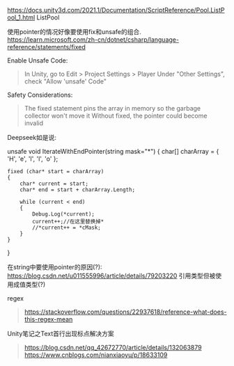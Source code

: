 https://docs.unity3d.com/2021.1/Documentation/ScriptReference/Pool.ListPool_1.html
ListPool

使用pointer的情况好像要使用fix和unsafe的组合.
https://learn.microsoft.com/zh-cn/dotnet/csharp/language-reference/statements/fixed

Enable Unsafe Code:
>In Unity, go to Edit > Project Settings > Player
Under "Other Settings", check "Allow 'unsafe' Code"

Safety Considerations:
>The fixed statement pins the array in memory so the garbage collector won't move it
Without fixed, the pointer could become invalid

Deepseek如是说:

unsafe void IterateWithEndPointer(string mask="*")
{
    char[] charArray = { 'H', 'e', 'l', 'l', 'o' };
    
    fixed (char* start = charArray)
    {
        char* current = start;
        char* end = start + charArray.Length;
        
        while (current < end)
        {
            Debug.Log(*current);
            current++;//在这里替换掉*
            //*current++ = *cMask;
        }
    }
}

在string中要使用pointer的原因(?):
https://blog.csdn.net/u011555996/article/details/79203220
引用类型但被使用成值类型(?)

regex
>https://stackoverflow.com/questions/22937618/reference-what-does-this-regex-mean



Unity笔记之Text首行出现标点解决方案
>https://blog.csdn.net/qq_42672770/article/details/132063879
>https://www.cnblogs.com/nianxiaoyu/p/18633109

